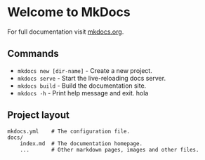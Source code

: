 # Welcome to MkDocs

For full documentation visit [mkdocs.org](https://www.mkdocs.org).

## Commands

* `mkdocs new [dir-name]` - Create a new project.
* `mkdocs serve` - Start the live-reloading docs server.
* `mkdocs build` - Build the documentation site.
* `mkdocs -h` - Print help message and exit. hola

## Project layout

    mkdocs.yml    # The configuration file.
    docs/
        index.md  # The documentation homepage.
        ...       # Other markdown pages, images and other files.
